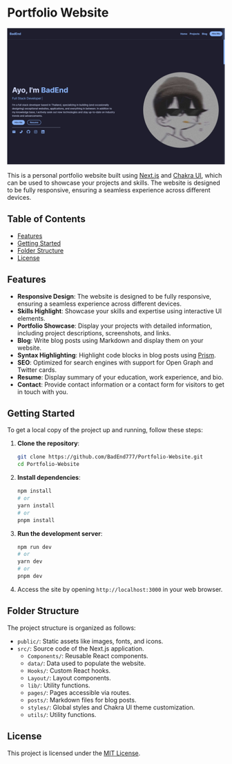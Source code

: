 # Portfolio Website

![Project Preview](/assets/preview.jpeg)

This is a personal portfolio website built using [Next.js](https://nextjs.org/) and [Chakra UI](https://chakra-ui.com/), which can be used to showcase your projects and skills. The website is designed to be fully responsive, ensuring a seamless experience across different devices.

## Table of Contents

-   [Features](#features)
-   [Getting Started](#getting-started)
-   [Folder Structure](#folder-structure)
-   [License](#license)

## Features

-   **Responsive Design**: The website is designed to be fully responsive, ensuring a seamless experience across different devices.
-   **Skills Highlight**: Showcase your skills and expertise using interactive UI elements.
-   **Portfolio Showcase**: Display your projects with detailed information, including project descriptions, screenshots, and links.
-   **Blog**: Write blog posts using Markdown and display them on your website.
-   **Syntax Highlighting**: Highlight code blocks in blog posts using [Prism](https://prismjs.com/).
-   **SEO**: Optimized for search engines with support for Open Graph and Twitter cards.
-   **Resume**: Display summary of your education, work experience, and bio.
-   **Contact**: Provide contact information or a contact form for visitors to get in touch with you.

## Getting Started

To get a local copy of the project up and running, follow these steps:

1. **Clone the repository**:

    ```bash
    git clone https://github.com/BadEnd777/Portfolio-Website.git
    cd Portfolio-Website
    ```

2. **Install dependencies**:

    ```bash
    npm install
    # or
    yarn install
    # or
    pnpm install
    ```

3. **Run the development server**:

    ```bash
    npm run dev
    # or
    yarn dev
    # or
    pnpm dev
    ```

4. Access the site by opening `http://localhost:3000` in your web browser.

## Folder Structure

The project structure is organized as follows:

-   `public/`: Static assets like images, fonts, and icons.
-   `src/`: Source code of the Next.js application.
    -   `Components/`: Reusable React components.
    -   `data/`: Data used to populate the website.
    -   `Hooks/`: Custom React hooks.
    -   `Layout/`: Layout components.
    -   `lib/`: Utility functions.
    -   `pages/`: Pages accessible via routes.
    -   `posts/`: Markdown files for blog posts.
    -   `styles/`: Global styles and Chakra UI theme customization.
    -   `utils/`: Utility functions.

## License

This project is licensed under the [MIT License](/LICENSE).
